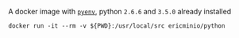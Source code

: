 A docker image with [```pyenv```](https://github.com/pyenv/pyenv), python ```2.6.6``` and ```3.5.0``` already installed

```
docker run -it --rm -v ${PWD}:/usr/local/src ericminio/python
```
